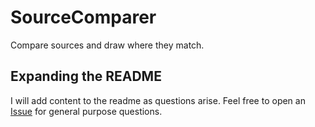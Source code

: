 # SourceComparer
Compare sources and draw where they match.

## Expanding the README
I will add content to the readme as questions arise. Feel free to open an [Issue](issues/new) for general purpose questions.

